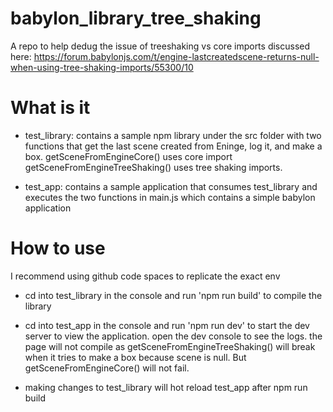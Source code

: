 # babylon_library_tree_shaking

A repo to help dedug the issue of treeshaking vs core imports discussed here: https://forum.babylonjs.com/t/engine-lastcreatedscene-returns-null-when-using-tree-shaking-imports/55300/10

# What is it

- test_library: contains a sample npm library under the src folder with two functions that get the last scene created from Eninge, log it, and make a box. getSceneFromEngineCore() uses core import getSceneFromEngineTreeShaking() uses tree shaking imports. 

- test_app: contains a sample application that consumes test_library and executes the two functions in main.js which contains a simple babylon application

# How to use

I recommend using github code spaces to replicate the exact env

- cd into test_library in the console and run 'npm run build' to compile the library

- cd into test_app in the console and run 'npm run dev' to start the dev server to view the application. open the dev console to see the logs. the page will not compile as getSceneFromEngineTreeShaking() will break when it tries to make a box because scene is null. But getSceneFromEngineCore() will not fail. 

- making changes to test_library will hot reload test_app after npm run build